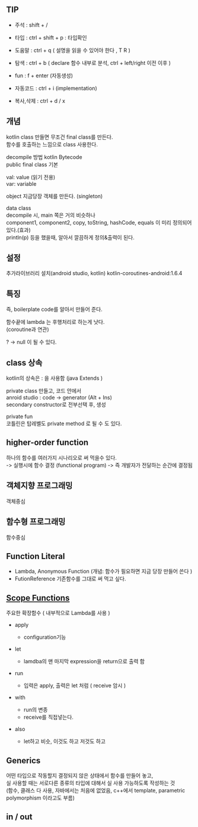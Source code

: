 
## TIP  
- 주석  : shift + / 

- 타입  : ctrl + shift + p : 타입확인  
- 도움말 : ctrl + q ( 설명을 읽을 수 있어야 한다 , T R )

- 탐색   : ctrl + b ( declare 함수 내부로 분석, ctrl + left/right 이전 이후 )  

- fun   : f + enter (자동생성) 
- 자동코드 : ctrl + i (implementation)
 
- 복사,삭제 : ctrl + d / x

## 개념
kotlin class 만들면 무조건 final class를 만든다.  
함수를 호출하는 느낌으로 class 사용한다.  

decompile 방법 
kotlin Bytecode  
public final class 기본  


val: value (읽기 전용)  
var: variable  

object 지금당장 객체를 만든다. (singleton)  


data class  
decompile 시, main 쪽은 거의 비슷하나   
component1, component2, copy, toString, hashCode, equals 이 미리 정의되어 있다.(효과)     
println(p) 등을 했을때, 알아서 깔끔하게 정의&출력이 된다.  

## 설정
추가라이브러리 설치(android studio, kotlin) kotlin-coroutines-android:1.6.4   

## 특징
즉, boilerplate code를 알아서 만들어 준다.  

함수끝에 lambda 는 후행처리로 하는게 낫다.  
(coroutine과 연관)

? -> null 이 될 수 있다.  


## class 상속  
kotlin의 상속은 : 을 사용함  (java Extends )

private class 만들고, 코드 안에서  
anroid studio : code -> generator (Alt + Ins)  
secondary constructor로 전부선택 후, 생성  

private fun  
코틀린은 탑레벨도 private method 로 될 수 도 있다.  


## higher-order function  
하나의 함수를 여러가지 시나리오로 써 먹을수 있다.  
-> 실행시에 함수 결정 (functional program)  -> 즉 개발자가 전달하는 순간에 결정됨   


## 객체지향 프로그래밍  
객체중심  

## 함수형 프로그래밍  
함수중심  


## Function Literal
- Lambda, Anonymous Function (개념: 함수가 필요하면 지금 당장 만들어 쓴다 )
- FutionReference 기존함수를 그대로 써 먹고 싶다.  

## [Scope Functions](https://blog.yena.io/studynote/2020/04/15/Kotlin-Scope-Functions.html)
주요한 확장함수 ( 내부적으로 Lambda를 사용 )  
- apply
  - configuration기능

- let
  - lamdba의 맨 마지막 expression을 return으로 출력 함
   
- run
  - 입력은 apply, 출력은 let 처럼 ( receive 암시 )
   
- with
  - run의 변종
  - receive를 직접넣는다. 
  
- also
  - let하고 비슷, 이것도 하고 저것도 하고
  
 
## Generics  
어떤 타입으로 작동할지 결정되지 않은 상태에서 함수를 만들어 놓고,  
실 사용할 때는 서로다른 종류의 타입에 대해서 실 사용 가능하도록 작성하는 것  
(함수, 클래스 다 사용, 자바에서는 처음에 없었음, c++에서 template, parametric polymorphism 이라고도 부름)  

## in / out

